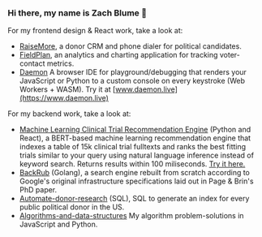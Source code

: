 ### Hi there, my name is Zach Blume 👋

For my frontend design & React work, take a look at:
* [RaiseMore](https://github.com/zachblume/raisemore), a donor CRM and phone dialer for political candidates.
* [FieldPlan](https://github.com/zachblume/fieldplan), an analytics and charting application for tracking voter-contact metrics.
* [Daemon](https://github.com/zachblume/daemon) A browser IDE for playground/debugging that renders your JavaScript or Python to a custom console on every keystroke (Web Workers + WASM). Try it at [www.daemon.live](https://www.daemon.live)

For my backend work, take a look at:
* [Machine Learning Clinical Trial Recommendation Engine](https://github.com/zachblume/machine-learning-recommendation-engine-demo) (Python and React), a BERT-based machine learning recommendation engine that indexes a table of 15k clinical trial fulltexts and ranks the best fitting trials similar to your query using natural language inference instead of keyword search. Returns results within 100 miliseconds. [Try it here.](https://tmn-demo.vercel.app/)
* [BackRub](https://github.com/zachblume/backrub) (Golang), a search engine rebuilt from scratch according to Google's original infrastructure specifications laid out in Page & Brin's PhD paper.
* [Automate-donor-research](https://github.com/zachblume/automate-donor-research) (SQL), SQL to generate an index for every public political donor in the US.
* [Algorithms-and-data-structures](https://github.com/zachblume/algorithms-and-data-structures) My algorithm problem-solutions in JavaScript and Python.
